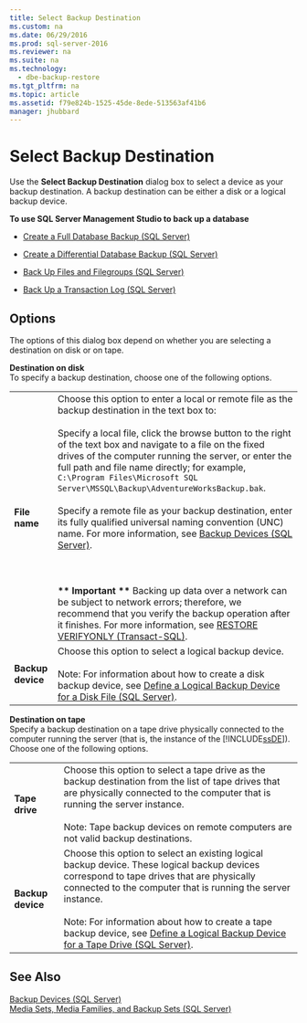```yaml
---
title: Select Backup Destination
ms.custom: na
ms.date: 06/29/2016
ms.prod: sql-server-2016
ms.reviewer: na
ms.suite: na
ms.technology: 
  - dbe-backup-restore
ms.tgt_pltfrm: na
ms.topic: article
ms.assetid: f79e824b-1525-45de-8ede-513563af41b6
manager: jhubbard
---
```

# Select Backup Destination
Use the **Select Backup Destination** dialog box to select a device as your backup destination. A backup destination can be either a disk or a logical backup device.  
  
 **To use SQL Server Management Studio to back up a database**  
  
-   [Create a Full Database Backup (SQL Server)](../../Topics/TopicNameContainA/Create-a-Full-Database-Backup--SQL-Server-.md)  
  
-   [Create a Differential Database Backup (SQL Server)](../../Topics/TopicNameContainA/Create-a-Differential-Database-Backup--SQL-Server-.md)  
  
-   [Back Up Files and Filegroups (SQL Server)](../../Topics/TopicNameNotContainA/Back-Up-Files-and-Filegroups--SQL-Server-.md)  
  
-   [Back Up a Transaction Log (SQL Server)](../../Topics/TopicNameContainA/Back-Up-a-Transaction-Log--SQL-Server-.md)  
  
## Options  
 The options of this dialog box depend on whether you are selecting a destination on disk or on tape.  
  
 **Destination on disk**  
 To specify a backup destination, choose one of the following options.  
  
|||  
|-|-|  
|**File name**|Choose this option to enter a local or remote file as the backup destination in the text box to:<br /><br /> Specify a local file, click the browse button to the right of the text box and navigate to a file on the fixed drives of the computer running the server, or enter the full path and file name directly; for example, `C:\Program Files\Microsoft SQL Server\MSSQL\Backup\AdventureWorksBackup.bak`.<br /><br /> Specify a remote file as your backup destination, enter its fully qualified universal naming convention (UNC) name. For more information, see [Backup Devices (SQL Server)](../../Topics/TopicNameNotContainA/Backup-Devices--SQL-Server-.md).<br /><br /> <br /><br /> **\*\* Important \*\*** Backing up data over a network can be subject to network errors; therefore, we recommend that you verify the backup operation after it finishes. For more information, see [RESTORE VERIFYONLY (Transact-SQL)](assetId:///cba3b6a0-b48e-4c94-812b-5b3cbb408bd6).|  
|**Backup device**|Choose this option to select a logical backup device.<br /><br /> Note: For information about how to create a disk backup device, see [Define a Logical Backup Device for a Disk File (SQL Server)](../../Topics/TopicNameContainA/Define-a-Logical-Backup-Device-for-a-Disk-File--SQL-Server-.md).|  
  
 **Destination on tape**  
 Specify a backup destination on a tape drive physically connected to the computer running the server (that is, the instance of the [!INCLUDE[ssDE](../../Topics/TopicNameContainA/includes/ssDE_md.md)]). Choose one of the following options.  
  
|||  
|-|-|  
|**Tape drive**|Choose this option to select a tape drive as the backup destination from the list of tape drives that are physically connected to the computer that is running the server instance.<br /><br /> Note: Tape backup devices on remote computers are not valid backup destinations.|  
|**Backup device**|Choose this option to select an existing logical backup device. These logical backup devices correspond to tape drives that are physically connected to the computer that is running the server instance.<br /><br /> Note: For information about how to create a tape backup device, see [Define a Logical Backup Device for a Tape Drive (SQL Server)](../../Topics/TopicNameContainA/Define-a-Logical-Backup-Device-for-a-Tape-Drive--SQL-Server-.md).|  
  
## See Also  
 [Backup Devices (SQL Server)](../../Topics/TopicNameNotContainA/Backup-Devices--SQL-Server-.md)   
 [Media Sets, Media Families, and Backup Sets (SQL Server)](../../Topics/TopicNameNotContainA/Media-Sets--Media-Families--and-Backup-Sets--SQL-Server-.md)